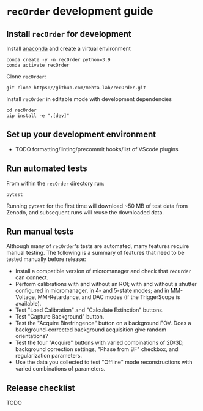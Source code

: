 # `recOrder` development guide

## Install `recOrder` for development
Install [anaconda](https://www.anaconda.com/products/distribution) and create a virtual environment  
```
conda create -y -n recOrder python=3.9
conda activate recOrder
```

Clone `recOrder`:
```
git clone https://github.com/mehta-lab/recOrder.git
```

Install `recOrder` in editable mode with development dependencies
```
cd recOrder
pip install -e ".[dev]"
```

## Set up your development environment

* TODO formatting/linting/precommit hooks/list of VScode plugins

## Run automated tests
From within the `recOrder` directory run:
```
pytest
```
Running `pytest` for the first time will download ~50 MB of test data from Zenodo, and subsequent runs will reuse the downloaded data.

## Run manual tests
Although many of `recOrder`'s tests are automated, many features require manual testing. The following is a summary of features that need to be tested manually before release:

* Install a compatible version of micromanager and check that `recOrder` can connect.
* Perform calibrations with and without an ROI; with and without a shutter configured in micromanager, in 4- and 5-state modes; and in MM-Voltage, MM-Retardance, and DAC modes (if the TriggerScope is available).  
* Test "Load Calibration" and "Calculate Extinction" buttons. 
* Test "Capture Background" button. 
* Test the "Acquire Birefringence" button on a background FOV. Does a background-corrected background acquisition give random orientations?
* Test the four "Acquire" buttons with varied combinations of 2D/3D, background correction settings, "Phase from BF" checkbox, and regularization parameters. 
* Use the data you collected to test "Offline" mode reconstructions with varied combinations of parameters.  

## Release checklist

TODO
